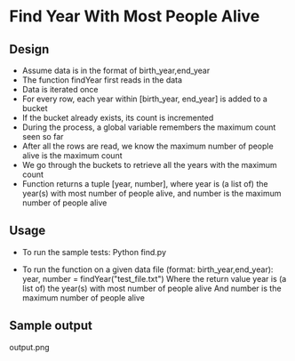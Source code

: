 # Find Year With Most People Alive

## Design

- Assume data is in the format of birth_year,end_year
- The function findYear first reads in the data
- Data is iterated once
- For every row, each year within [birth_year, end_year] is added to a bucket
- If the bucket already exists, its count is incremented
- During the process, a global variable remembers the maximum count seen so far
- After all the rows are read, we know the maximum number of people alive is the maximum count
- We go through the buckets to retrieve all the years with the maximum count
- Function returns a tuple [year, number], where year is (a list of) the year(s) with most number of people alive, and number is the maximum number of people alive

## Usage

- To run the sample tests:
Python find.py

- To run the function on a given data file (format: birth_year,end_year):
year, number = findYear("test_file.txt")
Where the return value year is (a list of) the year(s) with most number of people alive
And number is the maximum number of people alive

## Sample output 

output.png